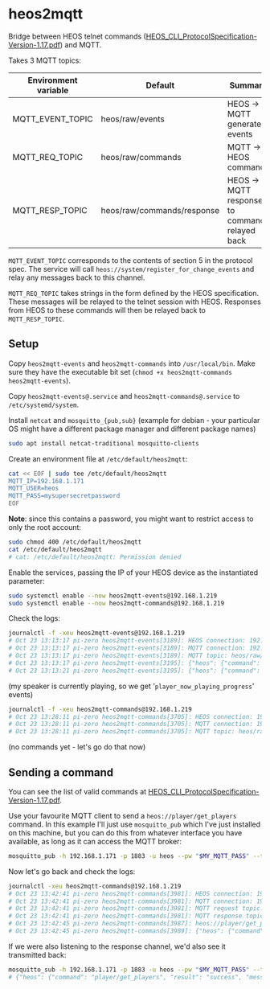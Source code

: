 # heos2mqtt

Bridge between HEOS telnet commands ([HEOS_CLI_ProtocolSpecification-Version-1.17.pdf](https://rn.dmglobal.com/usmodel/HEOS_CLI_ProtocolSpecification-Version-1.17.pdf)) and MQTT.

Takes 3 MQTT topics:

| Environment variable | Default | Summary |
| - | - | - |
| MQTT_EVENT_TOPIC | heos/raw/events | HEOS -> MQTT generated events |
| MQTT_REQ_TOPIC | heos/raw/commands | MQTT -> HEOS commands |
| MQTT_RESP_TOPIC | heos/raw/commands/response | HEOS -> MQTT responses to commands relayed back |

`MQTT_EVENT_TOPIC` corresponds to the contents of section 5 in the protocol spec. The service will call `heos://system/register_for_change_events` and relay any messages back to this channel.

`MQTT_REQ_TOPIC` takes strings in the form defined by the HEOS specification. These messages will be relayed to the telnet session with HEOS. Responses from HEOS to these commands will then be relayed back to `MQTT_RESP_TOPIC`.

## Setup

Copy `heos2mqtt-events` and `heos2mqtt-commands` into `/usr/local/bin`. Make sure they have the executable bit set (`chmod +x heos2mqtt-commands heos2mqtt-events`).

Copy `heos2mqtt-events@.service` and `heos2mqtt-commands@.service` to `/etc/systemd/system`.

Install `netcat` and `mosquitto_{pub,sub}` (example for debian - your particular OS might have a different package manager and different package names)

```bash
sudo apt install netcat-traditional mosquitto-clients
```

Create an environment file at `/etc/default/heos2mqtt`:

```bash
cat << EOF | sudo tee /etc/default/heos2mqtt
MQTT_IP=192.168.1.171
MQTT_USER=heos
MQTT_PASS=mysupersecretpassword
EOF
```

**Note**: since this contains a password, you might want to restrict access to only the root account:

```bash
sudo chmod 400 /etc/default/heos2mqtt
cat /etc/default/heos2mqtt
# cat: /etc/default/heos2mqtt: Permission denied
```

Enable the services, passing the IP of your HEOS device as the instantiated parameter:

```bash
sudo systemctl enable --now heos2mqtt-events@192.168.1.219
sudo systemctl enable --now heos2mqtt-commands@192.168.1.219
```

Check the logs:

```bash
journalctl -f -xeu heos2mqtt-events@192.168.1.219
# Oct 23 13:13:17 pi-zero heos2mqtt-events[3189]: HEOS connection: 192.168.1.219:1255
# Oct 23 13:13:17 pi-zero heos2mqtt-events[3189]: MQTT connection: 192.168.1.171:1883
# Oct 23 13:13:17 pi-zero heos2mqtt-events[3189]: MQTT topic: heos/raw/events
# Oct 23 13:13:17 pi-zero heos2mqtt-events[3195]: {"heos": {"command": "system/register_for_change_events", "result": "success", "message": "enable=on"}}
# Oct 23 13:13:21 pi-zero heos2mqtt-events[3195]: {"heos": {"command": "event/player_now_playing_progress", "message": "pid=-1163911007&cur_pos=379000&duration=0"}}
```

(my speaker is currently playing, so we get '`player_now_playing_progress`' events)

```bash
journalctl -f -xeu heos2mqtt-commands@192.168.1.219
# Oct 23 13:28:11 pi-zero heos2mqtt-commands[3705]: HEOS connection: 192.168.1.219:1255
# Oct 23 13:28:11 pi-zero heos2mqtt-commands[3705]: MQTT connection: 192.168.1.171:1883
# Oct 23 13:28:11 pi-zero heos2mqtt-commands[3705]: MQTT topic: heos/raw/commands
```

(no commands yet - let's go do that now)

## Sending a command

You can see the list of valid commands at [HEOS_CLI_ProtocolSpecification-Version-1.17.pdf](https://rn.dmglobal.com/usmodel/HEOS_CLI_ProtocolSpecification-Version-1.17.pdf).

Use your favourite MQTT client to send a `heos://player/get_players` command. In this example I'll just use `mosquitto_pub` which I've just installed on this machine, but you can do this from whatever interface you have available, as long as it can access the MQTT broker:

```bash
mosquitto_pub -h 192.168.1.171 -p 1883 -u heos --pw "$MY_MQTT_PASS" --topic heos/raw/commands -m 'heos://player/get_players'
```

Now let's go back and check the logs:

```bash
journalctl -xeu heos2mqtt-commands@192.168.1.219
# Oct 23 13:42:41 pi-zero heos2mqtt-commands[3981]: HEOS connection: 192.168.1.219:1255
# Oct 23 13:42:41 pi-zero heos2mqtt-commands[3981]: MQTT connection: 192.168.1.171:1883
# Oct 23 13:42:41 pi-zero heos2mqtt-commands[3981]: MQTT request topic: heos/raw/commands
# Oct 23 13:42:41 pi-zero heos2mqtt-commands[3981]: MQTT response topic: heos/raw/commands/response
# Oct 23 13:42:45 pi-zero heos2mqtt-commands[3987]: heos://player/get_players
# Oct 23 13:42:45 pi-zero heos2mqtt-commands[3989]: {"heos": {"command": "player/get_players", "result": "success", "message": ""}, "payload": [{"name": "Home Theater", "pid": 1816109296, "model": "Denon AVR-X2700H", "version": "3.88.350", "ip": "192.168.1.136", "network": "wifi", "lineout": 0, "serial": "****"}, {"name": "Kitchen", "pid": -1163911007, "model": "Denon Home 150", "version": "3.88.350", "ip": "192.168.1.219", "network": "wifi", "lineout": 0, "serial": "****"}]}
```

If we were also listening to the response channel, we'd also see it transmitted back:

```bash
mosquitto_sub -h 192.168.1.171 -p 1883 -u heos --pw "$MY_MQTT_PASS" --topic heos/raw/commands/response
# {"heos": {"command": "player/get_players", "result": "success", "message": ""}, "payload": [{"name": "Home Theater", "pid": 1816109296, "model": "Denon AVR-X2700H", "version": "3.88.350", "ip": "192.168.1.136", "network": "wifi", "lineout": 0, "serial": "****"}, {"name": "Kitchen", "pid": -1163911007, "model": "Denon Home 150", "version": "3.88.350", "ip": "192.168.1.219", "network": "wifi", "lineout": 0, "serial": "****"}]}
```
